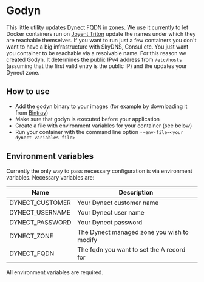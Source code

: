 # Godyn
This little utility updates [Dynect](http://dyn.com) FQDN in zones.
We use it currently to let Docker containers run on [Joyent Triton](https://joyent.com)
update the names under which they are reachable themselves. If you want to run
just a few containers you don't want to have a big infrastructure with SkyDNS, Consul
etc. You just want you container to be reachable via a resolvable name.
For this reason we created Godyn. It determines the public IPv4 address from `/etc/hosts`
(assuming that the first valid entry is the public IP) and the updates your Dynect
zone.

## How to use

* Add the godyn binary to your images (for example by downloading it from [Bintray](https://bintray.com/artifact/download/yetu/maven/godyn))
* Make sure that godyn is executed before your application
* Create a file with environment variables for your container (see below)
* Run your container with the command line option `--env-file=<your dynect variables file>`

## Environment variables

Currently the only way to pass necessary configuration is via environment variables.
Necessary variables are:

Name | Description
---- | -----------
DYNECT_CUSTOMER | Your Dynect customer name
DYNECT_USERNAME | Your Dynect user name
DYNECT_PASSWORD | Your Dynect password
DYNECT_ZONE | The Dynect managed zone you wish to modify
DYNECT_FQDN | The fqdn you want to set the A record for

All environment variables are required.

